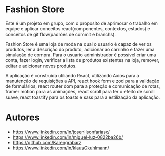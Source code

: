 # Fashion Store

Este é um projeto em grupo, com o proposito de aprimorar o trabalho em equipe e aplicar conceitos react(componentes, contextos, estados) e conceitos de git flow(padrões de commit e branchs).

Fashion Store é uma loja de moda na qual o usuario é capaz de ver os produtos, ler a descrição do produto, adicionar ao carrinho e fazer uma simulação de compra.
Para o usuario administrador é possível criar uma conta, fazer login, verificar a lista de produtos existentes na loja, remover, editar e adicionar novos produtos.

A aplicação é construída utiliando React, utilizando Axios para a manutenção de requisições a API, react hook form e zod para a validação de formulários, react router dom para a proteção e comunicação de rotas, framer motion para as animações, react scroll para ter o efeito de scroll suave, react toastify para os toasts e sass para a estilização da aplicação.

# Autores

- https://www.linkedin.com/in/josenilsonfariasx/
- https://www.linkedin.com/in/miguel-luz-0822ba26b/
- https://github.com/Karengrabarz
- https://www.linkedin.com/in/klausGkuhlmann/


